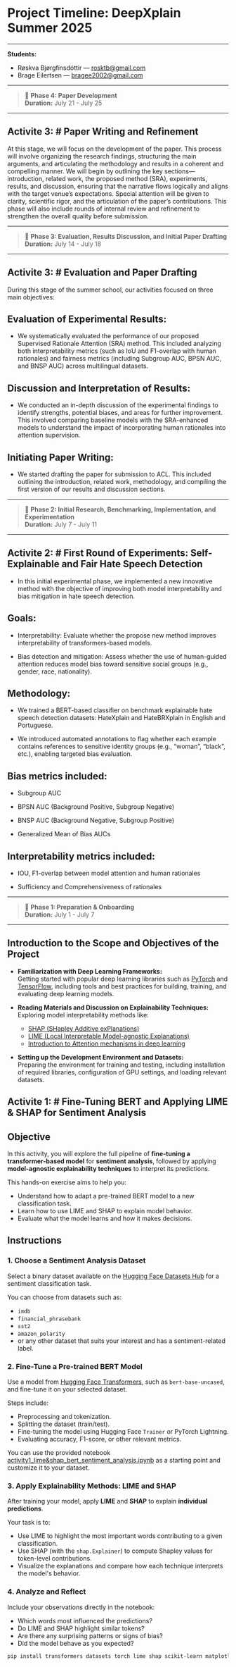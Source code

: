 # Project Timeline: DeepXplain Summer 2025
---
**Students:**  
- Røskva Bjørgfinsdóttir — [rosktb@gmail.com](mailto:rosktb@gmail.com)  
- Brage Eilertsen — [bragee2002@gmail.com](mailto:bragee2002@gmail.com)
---

> 📅 **Phase 4: Paper Development**  
> **Duration:** July 21 - July 25
---

## Activite 3: # Paper Writing and Refinement

At this stage, we will focus on the development of the paper. This process will involve organizing the research findings, structuring the main arguments, and articulating the methodology and results in a coherent and compelling manner. We will begin by outlining the key sections—introduction, related work, the proposed method (SRA), experiments, results, and discussion, ensuring that the narrative flows logically and aligns with the target venue’s expectations. Special attention will be given to clarity, scientific rigor, and the articulation of the paper’s contributions. This phase will also include rounds of internal review and refinement to strengthen the overall quality before submission.

---
> 📅 **Phase 3: Evaluation, Results Discussion, and Initial Paper Drafting**  
> **Duration:** July 14 - July 18
---

## Activite 3: # Evaluation and Paper Drafting

During this stage of the summer school, our activities focused on three main objectives:

## Evaluation of Experimental Results:
- We systematically evaluated the performance of our proposed Supervised Rationale Attention (SRA) method. This included analyzing both interpretability metrics (such as IoU and F1-overlap with human rationales) and fairness metrics (including Subgroup AUC, BPSN AUC, and BNSP AUC) across multilingual datasets.

## Discussion and Interpretation of Results:
- We conducted an in-depth discussion of the experimental findings to identify strengths, potential biases, and areas for further improvement. This involved comparing baseline models with the SRA-enhanced models to understand the impact of incorporating human rationales into attention supervision.

## Initiating Paper Writing:
- We started drafting the paper for submission to ACL. This included outlining the introduction, related work, methodology, and compiling the first version of our results and discussion sections.


---
> 📅 **Phase 2: Initial Research, Benchmarking, Implementation, and Experimentation**  
> **Duration:** July 7 - July 11
---

## Activite 2: # First Round of Experiments: Self-Explainable and Fair Hate Speech Detection
- In this initial experimental phase, we implemented a new innovative method with the objective of improving both model interpretability and bias mitigation in hate speech detection.

## Goals:
- Interpretability: Evaluate whether the propose new method improves interpretability of transformers-based models.

- Bias detection and mitigation: Assess whether the use of human-guided attention reduces model bias toward sensitive social groups (e.g., gender, race, nationality).

## Methodology:
- We trained a BERT-based classifier on benchmark explainable hate speech detection datasets: HateXplain and HateBRXplain in English and Portuguese.

- We introduced automated annotations to flag whether each example contains references to sensitive identity groups (e.g., “woman”, “black”, etc.), enabling targeted bias evaluation.

## Bias metrics included:

 - Subgroup AUC

- BPSN AUC (Background Positive, Subgroup Negative)

- BNSP AUC (Background Negative, Subgroup Positive)

- Generalized Mean of Bias AUCs

## Interpretability metrics included:

- IOU, F1-overlap between model attention and human rationales

- Sufficiency and Comprehensiveness of rationales


---
> 📅 **Phase 1: Preparation & Onboarding**  
> **Duration:** July 1 - July 7
---

## Introduction to the Scope and Objectives of the Project

- **Familiarization with Deep Learning Frameworks:**  
  Getting started with popular deep learning libraries such as [PyTorch](https://pytorch.org/) and [TensorFlow](https://www.tensorflow.org/), including tools and best practices for building, training, and evaluating deep learning models.

- **Reading Materials and Discussion on Explainability Techniques:**  
  Exploring model interpretability methods like:
  - [SHAP (SHapley Additive exPlanations)](https://shap.readthedocs.io/)
  - [LIME (Local Interpretable Model-agnostic Explanations)](https://lime-ml.readthedocs.io/)
  - [Introduction to Attention mechanisms in deep learning](https://www.ibm.com/think/topics/attention-mechanism)

- **Setting up the Development Environment and Datasets:**  
  Preparing the environment for training and testing, including installation of required libraries, configuration of GPU settings, and loading relevant datasets.

## Activite 1: # Fine-Tuning BERT and Applying LIME & SHAP for Sentiment Analysis  

## Objective

In this activity, you will explore the full pipeline of **fine-tuning a transformer-based model** for **sentiment analysis**, followed by applying **model-agnostic explainability techniques** to interpret its predictions.

This hands-on exercise aims to help you:

- Understand how to adapt a pre-trained BERT model to a new classification task.
- Learn how to use LIME and SHAP to explain model behavior.
- Evaluate what the model learns and how it makes decisions.


## Instructions

### 1. Choose a Sentiment Analysis Dataset

Select a binary dataset available on the [Hugging Face Datasets Hub](https://huggingface.co/datasets) for a sentiment classification task.

You can choose from datasets such as:
- `imdb`
- `financial_phrasebank`
- `sst2`
- `amazon_polarity`
- or any other dataset that suits your interest and has a sentiment-related label.

### 2. Fine-Tune a Pre-trained BERT Model

Use a model from [Hugging Face Transformers](https://huggingface.co/models), such as `bert-base-uncased`, and fine-tune it on your selected dataset.

Steps include:
- Preprocessing and tokenization.
- Splitting the dataset (train/test).
- Fine-tuning the model using Hugging Face `Trainer` or PyTorch Lightning.
- Evaluating accuracy, F1-score, or other relevant metrics.

You can use the provided notebook [activity1_lime&shap_bert_sentiment_analysis.ipynb](https://github.com/franciellevargas/DeepXplain/blob/4d092be2ceb0a4e9b8fe2676dd942dc96451afbe/code/activity1_lime%26shap_bert_sentiment_analysis.ipynb) as a starting point and customize it to your dataset.


### 3. Apply Explainability Methods: LIME and SHAP

After training your model, apply **LIME** and **SHAP** to explain **individual predictions**.

Your task is to:
- Use LIME to highlight the most important words contributing to a given classification.
- Use SHAP (with the `shap.Explainer`) to compute Shapley values for token-level contributions.
- Visualize the explanations and compare how each technique interprets the model's behavior.


### 4. Analyze and Reflect

Include your observations directly in the notebook:
- Which words most influenced the predictions?
- Do LIME and SHAP highlight similar tokens?
- Are there any surprising patterns or signs of bias?
- Did the model behave as you expected?

```bash
pip install transformers datasets torch lime shap scikit-learn matplotlib seaborn


